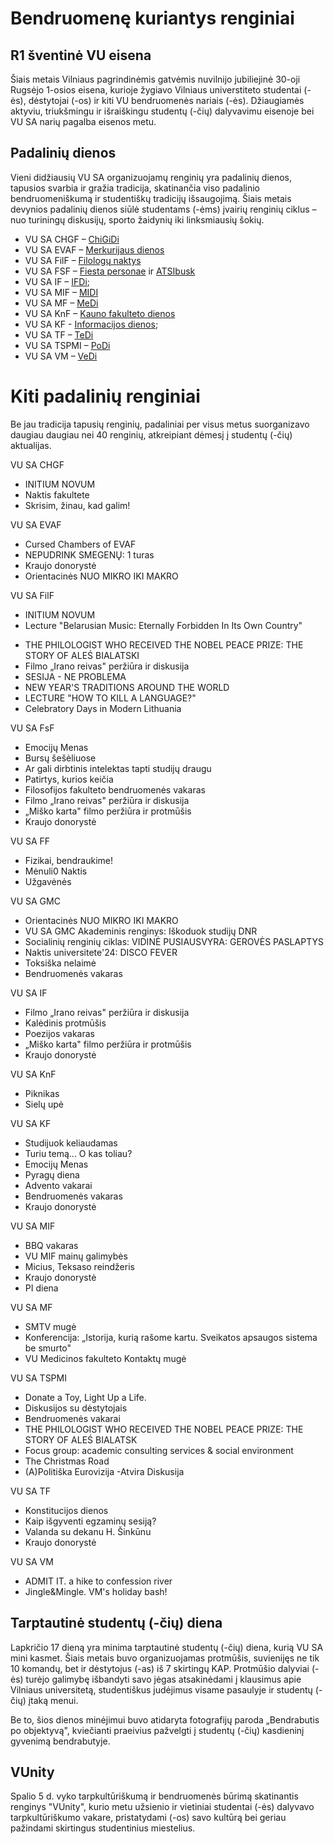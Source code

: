 <!-- --- -->
<!-- outline: [2,3] -->
<!-- --- -->

# Bendruomenę kuriantys renginiai

## R1 šventinė VU eisena

Šiais metais Vilniaus pagrindinėmis gatvėmis nuvilnijo jubiliejinė
30-oji Rugsėjo 1-osios eisena, kurioje žygiavo Vilniaus universtiteto
studentai (-ės), dėstytojai (-os) ir kiti VU bendruomenės nariais (-ės).
Džiaugiamės aktyviu, triukšmingu ir išraiškingu studentų (-čių)
dalyvavimu eisenoje bei VU SA narių pagalba eisenos metu.

## Padalinių dienos

Vieni didžiausių VU SA organizuojamų renginių yra padalinių dienos,
tapusios svarbia ir gražia tradicija, skatinančia viso padalinio
bendruomeniškumą ir studentiškų tradicijų išsaugojimą. Šiais metais
devynios padalinių dienos siūlė studentams (-ėms) įvairių renginių
ciklus – nuo turiningų diskusijų, sporto žaidynių iki linksmiausių
šokių.

- VU SA CHGF – [ChiGiDi](https://www.facebook.com/ChiGiDienos)
- VU SA EVAF – [Merkurijaus dienos](https://www.facebook.com/merkurijausdienos)
- VU SA FilF – [Filologų naktys](https://www.facebook.com/Filologunaktys)
- VU SA FSF – [Fiesta personae](https://www.facebook.com/FiestaPersonae>) ir [ATSIbusk](https://www.facebook.com/vuatsibusk)
- VU SA IF – [IFDi](https://www.facebook.com/istorijosfakultetodienos/);
- VU SA MIF – [MIDI](https://www.facebook.com/midi.lt)
- VU SA MF – [MeDi](https://www.facebook.com/medikudienos/)
- VU SA KnF – [Kauno fakulteto dienos](https://www.facebook.com/profile.php?id=100091736751676)
- VU SA KF - [Informacijos dienos](https://www.facebook.com/Informacijos.Dienos?locale=lt_LT);
- VU SA TF – [TeDi](https://www.facebook.com/TeisininkuDienos)
- VU SA TSPMI – [PoDi](https://www.facebook.com/politologudienos)
- VU SA VM – [VeDi](https://www.facebook.com/VersloDienos)

# Kiti padalinių renginiai

Be jau tradicija tapusių renginių, padaliniai per visus metus
suorganizavo daugiau daugiau nei 40 renginių, atkreipiant dėmesį į
studentų (-čių) aktualijas.

VU SA CHGF

- INITIUM NOVUM
- Naktis fakultete
- Skrisim, žinau, kad galim!

VU SA EVAF

- Cursed Chambers of EVAF
- NEPUDRINK SMEGENŲ: 1 turas
- Kraujo donorystė
- Orientacinės NUO MIKRO IKI MAKRO

VU SA FilF

- INITIUM NOVUM
- Lecture \"Belarusian Music: Eternally Forbidden In Its Own Country\"

<!-- -->

- THE PHILOLOGIST WHO RECEIVED THE NOBEL PEACE PRIZE: THE STORY OF ALEŚ BIALATSKI
- Filmo „Irano reivas" peržiūra ir diskusija
- SESIJA - NE PROBLEMA
- NEW YEAR\'S TRADITIONS AROUND THE WORLD
- LECTURE \"HOW TO KILL A LANGUAGE?\"
- Celebratory Days in Modern Lithuania

VU SA FsF

- Emocijų Menas
- Bursų šešėliuose
- Ar gali dirbtinis intelektas tapti studijų draugu
- Patirtys, kurios keičia
- Filosofijos fakulteto bendruomenės vakaras
- Filmo „Irano reivas" peržiūra ir diskusija
- „Miško karta" filmo peržiūra ir protmūšis
- Kraujo donorystė

VU SA FF

- Fizikai, bendraukime!
- Mėnuli0 Naktis
- Užgavėnės

VU SA GMC

- Orientacinės NUO MIKRO IKI MAKRO
- VU SA GMC Akademinis renginys: Iškoduok studijų DNR
- Socialinių renginių ciklas: VIDINĖ PUSIAUSVYRA: GEROVĖS PASLAPTYS
- Naktis universitete\'24: DISCO FEVER
- Toksiška nelaimė
- Bendruomenės vakaras

VU SA IF

- Filmo „Irano reivas" peržiūra ir diskusija
- Kalėdinis protmūšis
- Poezijos vakaras
- „Miško karta" filmo peržiūra ir protmūšis
- Kraujo donorystė

VU SA KnF

- Piknikas
- Sielų upė

VU SA KF

- Studijuok keliaudamas
- Turiu temą\... O kas toliau?
- Emocijų Menas
- Pyragų diena
- Advento vakarai
- Bendruomenės vakaras
- Kraujo donorystė

VU SA MIF

- BBQ vakaras
- VU MIF mainų galimybės
- Micius, Teksaso reindžeris
- Kraujo donorystė
- PI diena

VU SA MF

- SMTV mugė
- Konferencija: „Istorija, kurią rašome kartu. Sveikatos apsaugos sistema be smurto"
- VU Medicinos fakulteto Kontaktų mugė

VU SA TSPMI

- Donate a Toy, Light Up a Life.
- Diskusijos su dėstytojais
- Bendruomenės vakarai
- THE PHILOLOGIST WHO RECEIVED THE NOBEL PEACE PRIZE: THE STORY OF ALEŚ BIALATSK
- Focus group: academic consulting services & social environment
- The Christmas Road
- (A)Politiška Eurovizija -Atvira Diskusija

VU SA TF

- Konstitucijos dienos
- Kaip išgyventi egzaminų sesiją?
- Valanda su dekanu H. Šinkūnu
- Kraujo donorystė

VU SA VM

- ADMIT IT. a hike to confession river
- Jingle&Mingle. VM\'s holiday bash!

## Tarptautinė studentų (-čių) diena

Lapkričio 17 dieną yra minima tarptautinė studentų (-čių) diena, kurią
VU SA mini kasmet. Šiais metais buvo organizuojamas protmūšis,
suvienijęs ne tik 10 komandų, bet ir dėstytojus (-as) iš 7 skirtingų
KAP. Protmūšio dalyviai (-ės) turėjo galimybę išbandyti savo jėgas
atsakinėdami į klausimus apie Vilniaus universitetą, studentiškus
judėjimus visame pasaulyje ir studentų (-čių) įtaką menui.

Be to, šios dienos minėjimui buvo atidaryta fotografijų paroda
„Bendrabutis po objektyvą", kviečianti praeivius pažvelgti į studentų
(-čių) kasdieninį gyvenimą bendrabutyje.

## VUnity

Spalio 5 d. vyko tarpkultūriškumą ir bendruomenės būrimą skatinantis
renginys "VUnity", kurio metu užsienio ir vietiniai studentai (-ės)
dalyvavo tarpkultūriškumo vakare, pristatydami (-os) savo kultūrą bei
geriau pažindami skirtingus studentinius miestelius.
